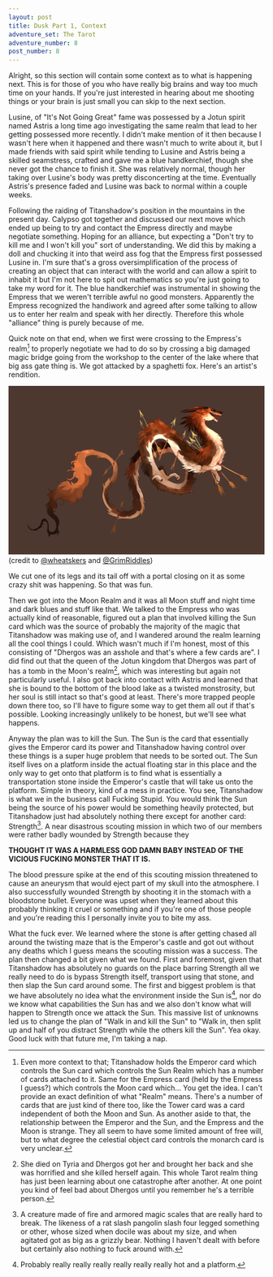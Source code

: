 ```yaml
---
layout: post
title: Dusk Part 1, Context
adventure_set: The Tarot
adventure_number: 8
post_number: 8
---
```



Alright, so this section will contain some context as to what is happening next. This is for those of you who have really big brains and way too much time on your hands. If you're just interested in hearing about me shooting things or your brain is just small you can skip to the next section.

Lusine, of "It's Not Going Great" fame was possessed by a Jotun spirit named Astris a long time ago investigating the same realm that lead to her getting possessed more recently. I didn't make mention of it then because I wasn't here when it happened and there wasn't much to write about it, but I made friends with said spirit while tending to Lusine and Astris being a skilled seamstress, crafted and gave me a blue handkerchief, though she never got the chance to finish it. She was relatively normal, though her taking over Lusine's body was pretty disconcerting at the time. Eventually Astris's presence faded and Lusine was back to normal within a couple weeks.

Following the raiding of Titanshadow's position in the mountains in the present day. Calypso got together and discussed our next move which ended up being to try and contact the Empress directly and maybe negotiate something. Hoping for an alliance, but expecting a "Don't try to kill me and I won't kill you" sort of understanding. We did this by making a doll and chucking it into that weird ass fog that the Empress first possessed Lusine in. I'm sure that's a gross oversimplification of the process of creating an object that can interact with the world and can allow a spirit to inhabit it but I'm not here to spit out mathematics so you're just going to take my word for it. The blue handkerchief was instrumental in showing the Empress that we weren't terrible awful no good monsters. Apparently the Empress recognized the handiwork and agreed after some talking to allow us to enter her realm and speak with her directly. Therefore this whole "alliance" thing is purely because of me.

Quick note on that end, when we first were crossing to the Empress's realm[^fn-realm] to properly negotiate we had to do so by crossing a big damaged magic bridge going from the workshop to the center of the lake where that big ass gate thing is. We got attacked by a spaghetti fox. Here's an artist's rendition.

![Spaghetti fox](/assets/foxsnake.png)
(credit to [@wheatskers](https://twitter.com/wheatskers) and [@GrimRiddles](https://twitter.com/grimriddles))

We cut one of its legs and its tail off with a portal closing on it as some crazy shit was happening. So that was fun.

Then we got into the Moon Realm and it was all Moon stuff and night time and dark blues and stuff like that. We talked to the Empress who was actually kind of reasonable, figured out a plan that involved killing the Sun card which was the source of probably the majority of the magic that Titanshadow was making use of, and I wandered around the realm learning all the cool things I could. Which wasn't much if I'm honest, most of this consisting of "Dhergos was an asshole and that's where a few cards are". I did find out that the queen of the Jotun kingdom that Dhergos was part of has a tomb in the Moon's realm[^fn-tomb], which was interesting but again not particularly useful. I also got back into contact with Astris and learned that she is bound to the bottom of the blood lake as a twisted monstrosity, but her soul is still intact so that's good at least. There's more trapped people down there too, so I'll have to figure some way to get them all out if that's possible. Looking increasingly unlikely to be honest, but we'll see what happens.

Anyway the plan was to kill the Sun. The Sun is the card that essentially gives the Emperor card its power and Titanshadow having control over these things is a super huge problem that needs to be sorted out. The Sun itself lives on a platform inside the actual floating star in this place and the only way to get onto that platform is to find what is essentially a transportation stone inside the Emperor's castle that will take us onto the platform. Simple in theory, kind of a mess in practice. You see, Titanshadow is what we in the business call Fucking Stupid. You would think the Sun being the source of his power would be something heavily protected, but Titanshadow just had absolutely nothing there except for another card: Strength[^fn-strength]. A near disastrous scouting mission in which two of our members were rather badly wounded by Strength because they 

**THOUGHT IT WAS A HARMLESS GOD DAMN BABY INSTEAD OF THE VICIOUS FUCKING MONSTER THAT IT IS.**

The blood pressure spike at the end of this scouting mission threatened to cause an aneurysm that would eject part of my skull into the atmosphere. I also successfully wounded Strength by shooting it in the stomach with a bloodstone bullet. Everyone was upset when they learned about this probably thinking it cruel or something and if you're one of those people and you're reading this I personally invite you to bite my ass.

What the fuck ever. We learned where the stone is after getting chased all around the twisting maze that is the Emperor's castle and got out without any deaths which I guess means the scouting mission was a success. The plan then changed a bit given what we found. First and foremost, given that Titanshadow has absolutely no guards on the place barring Strength all we really need to do is bypass Strength itself, transport using that stone, and then slap the Sun card around some. The first and biggest problem is that we have absolutely no idea what the environment inside the Sun is[^fn-sun], nor do we know what capabilities the Sun has and we also don't know what will happen to Strength once we attack the Sun. This massive list of unknowns led us to change the plan of "Walk in and kill the Sun" to "Walk in, then split up and half of you distract Strength while the others kill the Sun". Yea okay. Good luck with that future me, I'm taking a nap.

[^fn-realm]: Even more context to that; Titanshadow holds the Emperor card which controls the Sun card which controls the Sun Realm which has a number of cards attached to it. Same for the Empress card (held by the Empress I guess?) which controls the Moon card which... You get the idea. I can't provide an exact definition of what "Realm" means. There's a number of cards that are just kind of there too, like the Tower card was a card independent of both the Moon and Sun. As another aside to that, the relationship between the Emperor and the Sun, and the Empress and the Moon is strange. They all seem to have some limited amount of free will, but to what degree the celestial object card controls the monarch card is very unclear.
[^fn-tomb]: She died on Tyria and Dhergos got her and brought her back and she was horrified and she killed herself again. This whole Tarot realm thing has just been learning about one catastrophe after another. At one point you kind of feel bad about Dhergos until you remember he's a terrible person.
[^fn-strength]: A creature made of fire and armored magic scales that are really hard to break. The likeness of a rat slash pangolin slash four legged something or other, whose sized when docile was about my size, and when agitated got as big as a grizzly bear. Nothing I haven't dealt with before but certainly also nothing to fuck around with.
[^fn-sun]: Probably really really really really really really hot and a platform.